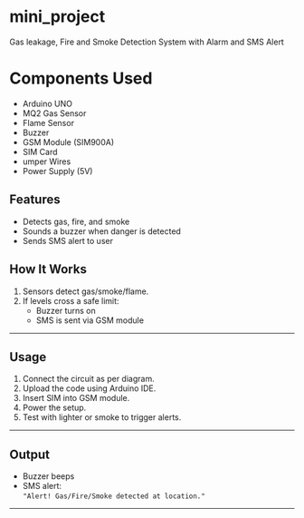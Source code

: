 # mini_project
Gas leakage, Fire and Smoke Detection System with Alarm and SMS Alert
# Components Used

- Arduino UNO
- MQ2 Gas Sensor
- Flame Sensor
- Buzzer
- GSM Module (SIM900A)
- SIM Card
- umper Wires
- Power Supply (5V)

## Features

- Detects gas, fire, and smoke
- Sounds a buzzer when danger is detected
- Sends SMS alert to user

## How It Works

1. Sensors detect gas/smoke/flame.
2. If levels cross a safe limit:
   - Buzzer turns on
   - SMS is sent via GSM module

---

## Usage

1. Connect the circuit as per diagram.
2. Upload the code using Arduino IDE.
3. Insert SIM into GSM module.
4. Power the setup.
5. Test with lighter or smoke to trigger alerts.

---

## Output

- Buzzer beeps
- SMS alert:  
  `"Alert! Gas/Fire/Smoke detected at location."`

---

